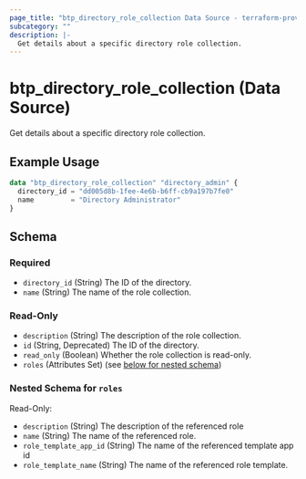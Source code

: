 ```yaml
---
page_title: "btp_directory_role_collection Data Source - terraform-provider-btp"
subcategory: ""
description: |-
  Get details about a specific directory role collection.
---
```


# btp_directory_role_collection (Data Source)

Get details about a specific directory role collection.

## Example Usage

```terraform
data "btp_directory_role_collection" "directory_admin" {
  directory_id = "dd005d8b-1fee-4e6b-b6ff-cb9a197b7fe0"
  name         = "Directory Administrator"
}
```

<!-- schema generated by tfplugindocs -->
## Schema

### Required

- `directory_id` (String) The ID of the directory.
- `name` (String) The name of the role collection.

### Read-Only

- `description` (String) The description of the role collection.
- `id` (String, Deprecated) The ID of the directory.
- `read_only` (Boolean) Whether the role collection is read-only.
- `roles` (Attributes Set) (see [below for nested schema](#nestedatt--roles))

<a id="nestedatt--roles"></a>
### Nested Schema for `roles`

Read-Only:

- `description` (String) The description of the referenced role
- `name` (String) The name of the referenced role.
- `role_template_app_id` (String) The name of the referenced template app id
- `role_template_name` (String) The name of the referenced role template.